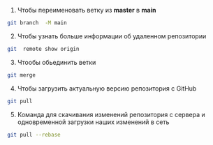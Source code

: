 1. Чтобы переименовать ветку из **master** в **main**
```sh
git branch  -M main
```
2. Чтобы  узнать больше информации об удаленном репозитории
```sh
git  remote show origin
```
3. Чтообы обьединить ветки
```sh
git merge
```
4. Чтобы загрузить актуальную версию репозитория с GitHub
```sh
git pull
```
5. Команда для скачивания изменений репозитория с сервера и одновременной загрузки наших изменений в сеть
```sh
git pull --rebase
```